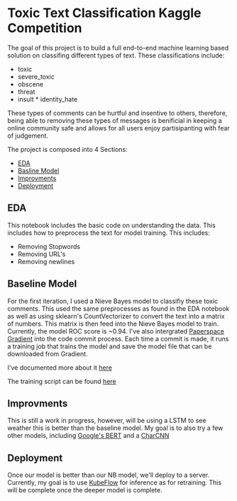 # Toxic Text Classification Kaggle Competition

The goal of this project is to build a full end-to-end machine learning based solution on classifing different types of text. 
These classifications include:

* toxic
* severe_toxic
* obscene
* threat
* insult
* identity_hate

These types of comments can be hurtful and insentive to others, therefore, being able to removing these types of  messages is benificial in keeping a online community safe and allows for all users enjoy partisipanting with fear of judgement.  

The project is composed into 4 Sections:
* [EDA](#EDA)
* [Basline Model](#Baseline-Model)
* [Improvments](#improvments)
* [Deployment](#deployment)

## EDA
This notebook includes the basic code on understanding the data. This includes how to preprocess the text for model training. This includes:
* Removing Stopwords
* Removing URL's
* Removing newlines

## Baseline Model
For the first iteration, I used a Nieve Bayes model to classifiy these toxic comments. This used the same preprocesses as found in the EDA notebook as well as using sklearn's CountVectorizer to convert the text into a matrix of numbers. This matrix is then feed into the Nieve Bayes model to train.
Currently, the model ROC score is ~0.94.
I've also intergrated [Paperspace Gradient](https://gradient.paperspace.com) into the code commit process. Each time a commit is made, it runs a training job that trains the model and save the model file that can be downloaded from Gradient. 

I've documented more about it [here](https://twitter.com/Thung/status/1349704434268459009)

The training script can be found [here](src/sklearn/train.py)

## Improvments
This is still a work in progress, however, will be using a LSTM to see weather this is better than the baseline model.
My goal is to also try a few other models, including [Google's BERT](https://ai.googleblog.com/2018/11/open-sourcing-bert-state-of-art-pre.html) and a [CharCNN](https://arxiv.org/abs/1509.01626)

## Deployment
Once our model is better than our NB model, we'll deploy to a server. Currently, my goal is to use [KubeFlow](https://www.kubeflow.org) for inference as for retraining. This will be complete once the deeper model is complete.
 
